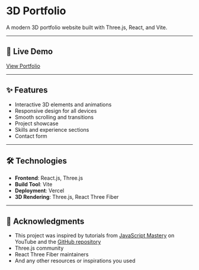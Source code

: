 # 3D Portfolio

A modern 3D portfolio website built with Three.js, React, and Vite.

---

## 🚀 Live Demo

[View Portfolio](https://3d-portfolio-new-kix7.vercel.app/)

---

## ✨ Features

- Interactive 3D elements and animations
- Responsive design for all devices
- Smooth scrolling and transitions
- Project showcase
- Skills and experience sections
- Contact form

---

## 🛠️ Technologies

* **Frontend**: React.js, Three.js
* **Build Tool**: Vite
* **Deployment**: Vercel
* **3D Rendering**: Three.js, React Three Fiber

---

## 🙏 Acknowledgments

* This project was inspired by tutorials from [JavaScript Mastery](https://www.youtube.com/@javascriptmastery) on YouTube and the [GitHub repository](https://github.com/adrianhajdin)
* Three.js community
* React Three Fiber maintainers
* And any other resources or inspirations you used
